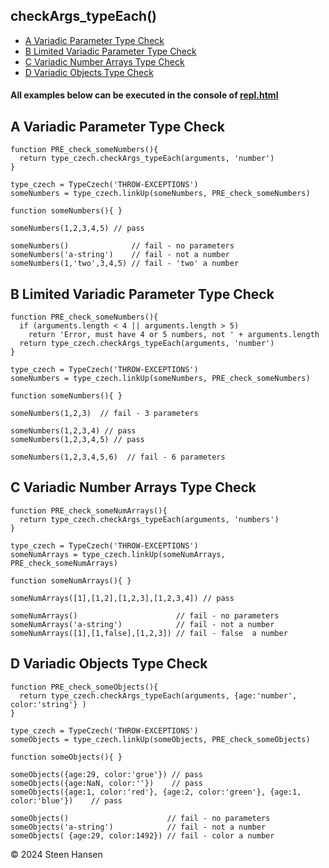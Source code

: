 
## checkArgs_typeEach()



  -  [A Variadic Parameter Type Check](#a)  
  -  [B Limited Variadic Parameter Type Check](#b)  
  -  [C Variadic Number Arrays Type Check](#c)  
  -  [D Variadic Objects Type Check](#d)  

#### All examples below can be executed in the console of [repl.html](../../test-collection/repl.html)

## A Variadic Parameter Type Check<a id="a"></a>
  
```
function PRE_check_someNumbers(){
  return type_czech.checkArgs_typeEach(arguments, 'number')
}

type_czech = TypeCzech('THROW-EXCEPTIONS')
someNumbers = type_czech.linkUp(someNumbers, PRE_check_someNumbers) 

function someNumbers(){ }

someNumbers(1,2,3,4,5) // pass

someNumbers()              // fail - no parameters
someNumbers('a-string')    // fail - not a number
someNumbers(1,'two',3,4,5) // fail - 'two' a number
```

## B Limited Variadic Parameter Type Check<a id="b"></a>
  
```
function PRE_check_someNumbers(){
  if (arguments.length < 4 || arguments.length > 5) 
    return 'Error, must have 4 or 5 numbers, not ' + arguments.length
  return type_czech.checkArgs_typeEach(arguments, 'number')
}

type_czech = TypeCzech('THROW-EXCEPTIONS')
someNumbers = type_czech.linkUp(someNumbers, PRE_check_someNumbers) 

function someNumbers(){ }

someNumbers(1,2,3)  // fail - 3 parameters

someNumbers(1,2,3,4) // pass
someNumbers(1,2,3,4,5) // pass

someNumbers(1,2,3,4,5,6)  // fail - 6 parameters

```





## C Variadic Number Arrays Type Check<a id="c"></a>
```
function PRE_check_someNumArrays(){
  return type_czech.checkArgs_typeEach(arguments, 'numbers')
}

type_czech = TypeCzech('THROW-EXCEPTIONS')
someNumArrays = type_czech.linkUp(someNumArrays, PRE_check_someNumArrays) 

function someNumArrays(){ }

someNumArrays([1],[1,2],[1,2,3],[1,2,3,4]) // pass

someNumArrays()                      // fail - no parameters
someNumArrays('a-string')            // fail - not a number
someNumArrays([1],[1,false],[1,2,3]) // fail - false  a number
```


## D Variadic Objects Type Check<a id="d"></a>
```
function PRE_check_someObjects(){
  return type_czech.checkArgs_typeEach(arguments, {age:'number', color:'string'} )
}

type_czech = TypeCzech('THROW-EXCEPTIONS')
someObjects = type_czech.linkUp(someObjects, PRE_check_someObjects) 

function someObjects(){ }

someObjects({age:29, color:'grue'}) // pass
someObjects({age:NaN, color:''})    // pass
someObjects({age:1, color:'red'}, {age:2, color:'green'}, {age:1, color:'blue'})    // pass

someObjects()                      // fail - no parameters
someObjects('a-string')            // fail - not a number
someObjects( {age:29, color:1492}) // fail - color a number
```




 &copy; 2024 Steen Hansen


